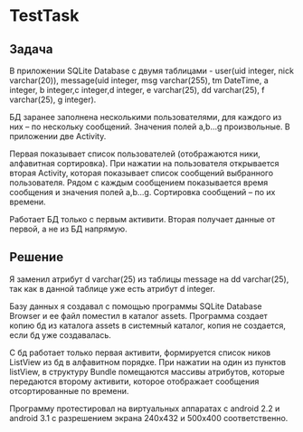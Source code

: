 TestTask
========

Задача
------

В приложении SQLite  Database c двумя таблицами - 
user(uid integer, nick varchar(20)), message(uid integer, msg 
varchar(255), tm DateTime, a integer, b integer,c  integer,d  integer, 
e varchar(25), dd varchar(25), f varchar(25), g integer).

БД заранее заполнена несколькими пользователями, для каждого из них – по 
нескольку сообщений. Значения полей a,b...g  произвольные. 
В приложении две Activity.

Первая показывает список пользователей (отображаются ники, алфавитная 
сортировка). При нажатии на пользователя открывается вторая Activity, 
которая показывает список сообщений выбранного пользователя. Рядом с 
каждым сообщением показывается время сообщения и значения полей a,b...g. 
Сортировка сообщений – по их времени.

Работает  БД  только с первым активити. Вторая получает 
данные от первой, а не из БД напрямую.


Решение
-------
Я заменил атрибут  d varchar(25) из таблицы message на  dd
varchar(25), так как в данной таблице уже есть атрибут d  integer.

Базу данных я создавал с помощью программы SQLite Database Browser и
ее файл поместил в каталог assets. Программа создает копию бд из
каталога assets в системный каталог, копия не создается, если бд уже
создавалась.

С бд работает только первая активити, формируется список ников
ListView из бд в алфавитном порядке. При нажатии на один из пунктов
listView, в структуру Bundle помещаются массивы атрибутов, которые
передаются второму активити, которое отображает сообщения
отсортированные по времени.

Программу протестировал на виртуальных аппаратах с android 2.2 и
android 3.1 с разрешением экрана 240x432 и 500x400 соответственно.
